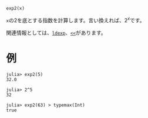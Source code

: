 ```
exp2(x)
```

`x`の2を底とする指数を計算します。言い換えれば、$2^x$です。

関連情報としては、[`ldexp`](@ref)、[`<<`](@ref)があります。

# 例

```jldoctest
julia> exp2(5)
32.0

julia> 2^5
32

julia> exp2(63) > typemax(Int)
true
```

